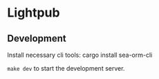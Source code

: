 # Lightpub

## Development

Install necessary cli tools: cargo install sea-orm-cli

`make dev` to start the development server.
